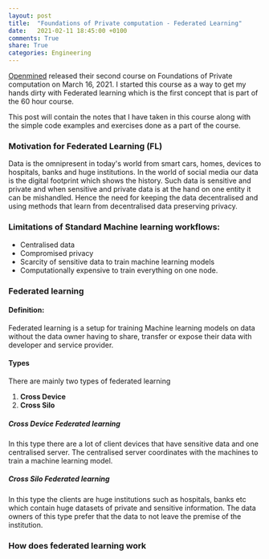 ```yaml
---
layout: post
title:  "Foundations of Private computation - Federated Learning"
date:   2021-02-11 18:45:00 +0100
comments: True
share: True
categories: Engineering
---
```


[Openmined](https://courses.openmined.org/) released their second course on Foundations of Private computation on March 16, 2021. I started this course as a way to get my hands dirty with Federated learning which is the first concept that is part of the 60 hour course. 

This post will contain the notes that I have taken in this course along with the simple code examples and exercises done as a part of the course. 

### Motivation for Federated Learning (FL)

Data is the omnipresent in today's world from smart cars, homes, devices to hospitals, banks and huge institutions. In the world of social media our data is the digital footprint which shows the history. Such data is sensitive and private and when sensitive and private data is at the hand on one entity it can be mishandled. Hence the need for keeping the data decentralised and using methods that learn from decentralised data preserving privacy. 

### Limitations of Standard Machine learning workflows:

- Centralised data
- Compromised privacy
- Scarcity of sensitive data to train machine learning models
- Computationally expensive to train everything on one node. 

### Federated learning

#### Definition:
Federated learning is a setup for training Machine learning models on data without the data owner having to share, transfer or expose their data with developer and service provider. 

#### Types
There are mainly two types of federated learning 
1. **Cross Device**
2. **Cross Silo**

##### Cross Device Federated learning
In this type there are a lot of client devices that have sensitive data and one centralised server. The centralised server coordinates with the machines to train a machine learning model.

##### Cross Silo Federated learning
In this type the clients are huge institutions such as hospitals, banks etc which contain huge datasets of private and sensitive information. The data owners of this type prefer that the data to not leave the premise of the institution. 

### How does federated learning work

